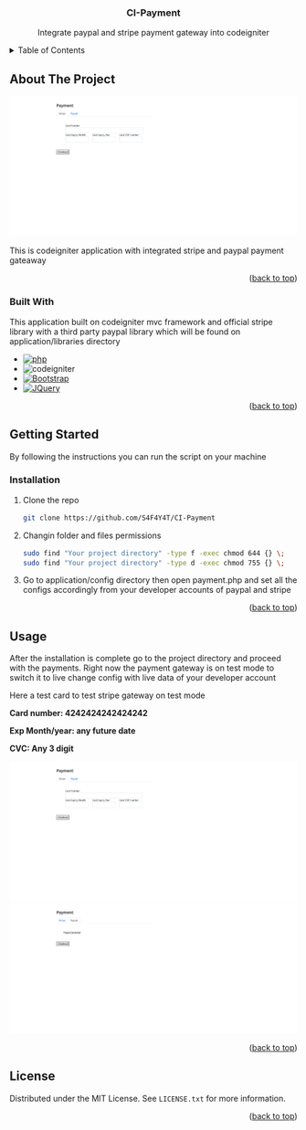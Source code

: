 <a name="readme-top"></a>

<div align="center">
  <h3 align="center">CI-Payment</h3>
  <p>Integrate paypal and stripe payment gateway into codeigniter</p>
</div>

<!-- TABLE OF CONTENTS -->
<details>
  <summary>Table of Contents</summary>
  <ol>
    <li>
      <a href="#about-the-project">About The Project</a>
      <ul>
        <li><a href="#built-with">Built With</a></li>
      </ul>
    </li>
    <li>
      <a href="#getting-started">Getting Started</a>
      <ul>
        <li><a href="#installation">Installation</a></li>
      </ul>
    </li>
    <li><a href="#usage">Usage</a></li>
  </ol>
</details>



<!-- ABOUT THE PROJECT -->
## About The Project

![Screen Shot][product-screenshot-1]

This is codeigniter application with integrated stripe and paypal payment gateaway

<p align="right">(<a href="#readme-top">back to top</a>)</p>

### Built With

This application built on codeigniter mvc framework and official stripe library with a third party paypal library which will be found on application/libraries directory

* [![php][php]][php-url]
* ![codeigniter][ci]
* [![Bootstrap][Bootstrap.com]][Bootstrap-url]
* [![JQuery][JQuery.com]][JQuery-url]

<p align="right">(<a href="#readme-top">back to top</a>)</p>

<!-- GETTING STARTED -->
## Getting Started

By following the instructions you can run the script on your machine

### Installation

1. Clone the repo
   ```sh
   git clone https://github.com/S4F4Y4T/CI-Payment
   ```
2. Changin folder and files permissions 
   ```sh
   sudo find "Your project directory" -type f -exec chmod 644 {} \;
   sudo find "Your project directory" -type d -exec chmod 755 {} \;
   ```
3. Go to application/config directory then open payment.php and set all the configs accordingly from your developer accounts of paypal and stripe

<p align="right">(<a href="#readme-top">back to top</a>)</p>

<!-- USAGE EXAMPLES -->
## Usage

After the installation is complete go to the project directory and proceed with the payments. Right now the payment gateway is on test mode to switch it to live change config with live data of your developer account

Here a test card to test stripe gateway on test mode

<p><b>Card number: 4242424242424242</b></p>
<p><b>Exp Month/year: any future date</b></p>
<p><b>CVC: Any 3 digit</b></p>

![Screen Shot][product-screenshot-1]
![Screen Shot][product-screenshot-2]

<p align="right">(<a href="#readme-top">back to top</a>)</p>


<!-- LICENSE -->
## License

Distributed under the MIT License. See `LICENSE.txt` for more information.

<p align="right">(<a href="#readme-top">back to top</a>)</p>

<!-- MARKDOWN LINKS & IMAGES -->
<!-- https://www.markdownguide.org/basic-syntax/#reference-style-links -->

[product-screenshot-1]: overview/1.png
[product-screenshot-2]: overview/2.png

[ci]: https://img.shields.io/badge/codeigniter-codeigniter-orange
[php]: https://img.shields.io/badge/php-php-white
[Php-url]: https://www.php.net/
[Bootstrap.com]: https://img.shields.io/badge/Bootstrap-563D7C?style=for-the-badge&logo=bootstrap&logoColor=white
[Bootstrap-url]: https://getbootstrap.com
[JQuery.com]: https://img.shields.io/badge/jQuery-0769AD?style=for-the-badge&logo=jquery&logoColor=white
[JQuery-url]: https://jquery.com 
